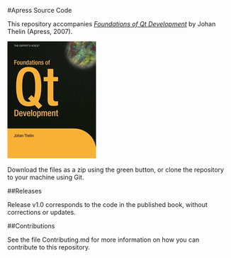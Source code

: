 #Apress Source Code

This repository accompanies [*Foundations of Qt Development*](http://www.apress.com/9781590598313) by Johan Thelin (Apress, 2007).

![Cover image](9781590598313.jpg)

Download the files as a zip using the green button, or clone the repository to your machine using Git.

##Releases

Release v1.0 corresponds to the code in the published book, without corrections or updates.

##Contributions

See the file Contributing.md for more information on how you can contribute to this repository.
